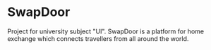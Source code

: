 # SwapDoor
Project for university subject "UI". SwapDoor is a platform for home exchange which connects travellers from all around the world. 
